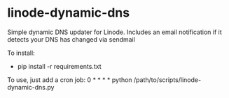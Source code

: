 linode-dynamic-dns
==================

Simple dynamic DNS updater for Linode.
Includes an email notification if it detects your DNS has changed via sendmail

To install:
- pip install -r requirements.txt

To use, just add a cron job:
0 * * * *    python /path/to/scripts/linode-dynamic-dns.py

